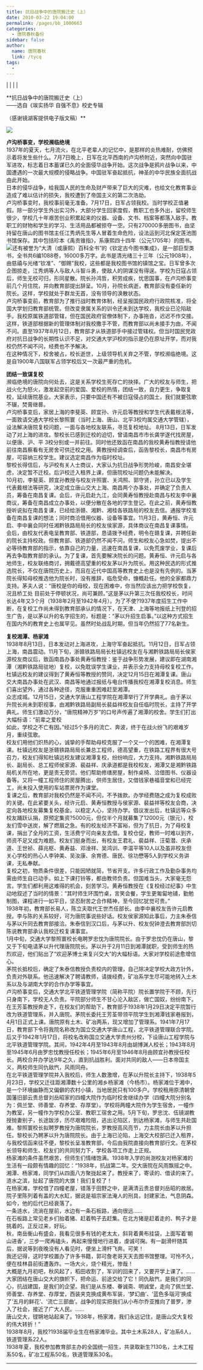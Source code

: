 ```yaml
---
title: 抗日战争中的唐院搬迁史（上）
date: 2010-03-22 19:04:00
permalink: /pages/bb_1000663
categories: 
  - 唐院春秋备份
sidebar: false
author: 
  name: 唐院春秋
  link: /tycq
tags: 
  - 
---
```


|  |  |  |  

**抗日战争中的唐院搬迁史（上）  
——选自《竢实扬华 自强不息》校史专辑  
  
（感谢镜湖客提供电子版文稿）**

  
![](/pic/img609.ph.126.net_u84KK26DEfE6rc_1AGJn7w==_113434415614490248.jpg)

  
**卢沟桥事变，学校濒临绝境**  
1937年的夏天，七月流火，在北平老辈人的记忆中，是那样的炎热难耐，仿佛预示着将发生些什么。7月7日晚上，日军在北平西南的卢沟桥附近，突然向中国驻军进攻，标志着日本蓄谋已久的全面侵华战争开始。这次战争是鸦片战争以来，中国遭遇的一次最大规模的侵略战争。中国驻军奋起抵抗，神圣的中华民族全面抗战由此开始。  
日本的侵华战争，给我国人民的生命及财产带来了巨大的灾难，也给文化教育事业造成了难以估计的损失，我校遭到了帝国主义的第二次浩劫。  
卢沟桥事变时，我校事前毫无准备。7月17日，日军占领我校。当时学校正值暑假。除一部分学生外出实习外，大部分学生回家度假，教职工也多外出，留校师生很少，学校几十年艰苦创业积累起来的仪器、设备、文书、档案等都落入敌手。教职工的财物和学生的学习、生活用品都被掠夺一空。只有270000多册图书，由坚持留在唐山的图书馆主任江秀炳先生等人冒着生命危险，设法运到河北保定莲池图书馆保存。其中包括珍本《禹贡锥指》，系康熙四十四年（公元1705年）的图书。  
![](/pic/img170.ph.126.net_2tgaupwcJMjII5bkeA63lg==_2287265660751982305.jpg)还有被誉为“大清（或康熙）百科全书”的《钦定古今图书集成》，是一部巨型类书，全书共6编1088卷，16000多万字。此书是清光绪三十三年（公元1908年），由慈禧与光绪“钦准”、“御赐”我校，这些都是我校图书馆的镇馆之宝。日军曾多次企图掠走，江秀炳等人与敌人斗智斗勇，使敌人的阴谋没有得逞。学校为日寇占领后，师生无校可归，形同星散。院长孙鸿哲，积劳成疾，忧思国事，在卢沟桥事变前几个月住院，并向教育部提出辞呈。10月，孙院长病逝，教育部没有委任新的院长。这样，学校就处于群龙无首，没有领导的涣散状态。  
卢沟桥事变前，教育部为了推行战时教育体制，经呈报国民政府行政院核准，将全国大学划归教育部统管。但改变隶属关系的训令还未到达学校，我校业已沦陷敌手。我校原属铁道部管辖，但在国民政府官僚体制下，办事拖沓，迟迟不作交接。这样，铁道部根据新的管理体制对我校撒手不管，而教育部以尚未接手为由，不闻不问。直至1937年8月12日，教育部才从铁道部手中接过管辖权。但当时国民党政府对抗日战争的长期性认识不足，对交通大学沪校的指示是仍在原址开学，而对我校仍然不闻不问，经费也不予解决。  
在这种情况下，校舍被占，校长逝世，上级领导机关弃之不管，学校濒临绝境。这是自1900年八国联军占领学校后又一次最严重的危机。  
  
**团结一致谋复校**  
濒临绝境的唐院向何处去，这是关系学校生死存亡的抉择。广大的校友与师生，把战火化为怒火，激发起空前的爱国、爱校的热情，团结一致，自力更生，争取复校，延续唐院基业。大家表示，只要中国还有不被日寇侵占的国土，我们就要弦歌不辍，焚膏继晷。  
卢沟桥事变后，家居上海的李斐英、顾宜孙、许元启等教授和学生代表戴根法等，一面敦请交通大学校长黎照寰（当时上海、唐山、北平3校均属交通大学管辖），设法解决唐院复校问题，一面与各地校友联系，寻觅复校地址。
8月13日，日军发动了对上海的进攻。黎校长已感到迁校的迫切，曾请南昌市市长龚学遂代找房屋，以便唐、沪、平
3校分别或一并前往。同时他还致函在南昌的我校黄寿恒教授请他前往南昌察看有无房舍可供迁校之用。黄教授经调查后，函告黎校长，南昌市有房屋，可容纳三校学生。建议选定南昌作为临时校址。  
黎校长得信后，与沪校有关人士商议，大家认为抗日战争形势险峻，南昌安全堪虑，决定暂不迁校。后沪校迁入租界上课，但唐院校址问题仍未能解决。  
10月初，李斐英、顾宜孙教授与校友许照寰、关鸿照、郭守贤，孙立已以及学生代表戴根法等研究，决定成立唐山交大上海、南昌两个办事处，并确定了负责人员，筹备在南昌复课。会后，许元启赴九江，会同黄寿恒教授赴南昌与校友李中襄商议，筹备在南昌成立办事处，以便分散在各地的学生登记。在此之前，黄寿恒教授听说拟在南昌复课，已经给浙赣、湘黔、湘桂各铁路局的校友去信。通报学校准备在南昌复课的想法；同时商洽借用仪器、设备等事宜。11月3日，黄寿恒、许元启、李中襄会同时任湘黔铁路局局长的校友侯家源，具体商议在南昌复课事情。  
会后，由校友代表电呈教育部、铁道部，恳请拨予经费，明令在赣复课，并聘任新的院长主持校政。但教育部、铁道部仍然不闻不问，师生和校友心急如焚，提出不必等待教育部的指示，依靠自己的力量，迅速在南昌复课，以免荒废学业，复课后再去争取教育部的承认。为了复课，首先要解决院长的问题。黄寿恒、许元启与各地师生，校友联络商讨，拥戴德高望重的校友茅以升为院长。用这种民选的形式推选院长，不仅在唐院历史上，而且在近代中国高等教育史上也是没有先例的。当茅院长得知母校推选他为院长时，没有推辞，临危受命，慷概赴任。他的全家都鼎力支持。茅夫人说：“唐校是你的母校，现在困难中，你当然应该出力把学校恢复，况且桥工处
目前处于停顿状况，尚可兼顾。”这是茅以升第三次任我校校长，时间长达4年又3个月（1938年2月至1942年4月）。为了不使?1937年度招生工作中断，在复校工作尚未得到教育部承认的情况下，在天津、上海等地报纸上刊登的招生广告，是以茅以升的名字招生的，标题是：“茅以升招生启事。”以这种方式招生在国内外的教育史上也属罕见。虽然时处战乱时期，但当年仍然招了77名新生。  
  
**复校湘潭、杨家滩**  
1938年8月13日，日本发动对上海进攻，上海守军奋起抵抗。11月12日，日军占领上海，南昌震动。11月下旬，浙赣铁路局局长杜镇远校友在与湘黔铁路局局长侯家源校友商议后，致函南昌办事处黄寿恒教授：鉴于战争形势发展，建议即在湖南湘潭（湘黔铁路局驻地）复校，以免耽误学生课业，并表示全力支持母校复校工作。杜镇远校友的建议得到了黄寿恒等教授的赞同，决定12月15日在湘潭复课。唐山交大南昌办事处在武汉、南昌等地通过报纸与电台传播我校在湘潭复校消息。师生们喜出望外，通过各种途径，克服重重困难赶至湘潭。  
众志成城。12月15日，交通大学唐山工程学院在湘潭举行了开学典礼。由于茅以升院长尚未到职视事，由湘黔铁路局副局长裴益祥校友自任临时院长，主持了开学典礼。师生们激动万分，“唐院精神万岁”的口号声传遍了湘潭的校舍。学生们打出大幅标语：“前辈之爱校  
如此，学校之不亡有因。”经过5个多月的流亡、奔波，终于在战火纷飞的艰难岁月，重续弦歌。  
校友们用他们炽热的心，诚挚的手帮助母校克服了一个又一个的困难，在湘潭复课。杜镇远校友是浙赣铁路局局长兼总工程师，德高望重，在铁路工程界有很大号召力，校友们得知杜镇远校友建议湘潭复校，纷纷响应，大力支持。湘黔铁路局局长、副局长、总工程师侯家源、裴益祥、庆承道都是我校校友，湘潭又是湘黔铁路局机关所在地，更是责无旁贷。他们帮助修缮房屋，制作桌椅、洽借图书、仪器设备等。又将一幢工程师住的房屋腾出，供师生居住，又借钱家巷福音堂和已经完工，尚未投入使用的车站票房作为课堂。  
复课之后，教育部对我校仍然是不闻不问，不予拨款。办学经费随之成为复校成败的关键。在此紧要关头，经许元启、黄寿恒教授与侯家源、裴益祥等校友会商，决定向各地校友募集复校基金。以稳定人心，坚持办学。倡议发出后，杜镇远等众多校友踊跃认捐，原预定集资?5000元，但仅半个月就募集了12000元（银元），校友们雪中送炭，解了燃眉之急。有的校友经济不富裕，但为了抗日，为了母校复课，捐出了全月的工资，生活费宁可向亲友去借。复校仓促，教师一时难以到齐，师资不足又成为难题。校友们挺身而出，有校友王君礼、裴益祥、汪菊潜、庆承道、王世祯、薛兆枢、黄寿益、邓淦祥、吴鸿训、李温平等10人以及虽非校友但关心学校的热心人李钟美、吴汝康、余育德、唐民、徐功懋等5人到学校义务讲课，无私奉献。  
复校之初，物质条件很差，只能因陋就简，节省开支。许多行政工作及勤杂事务均需由师生自已动手。如上下课打铃等，都由教师负责。但国难当头，大家毫无怨言。学生们都利用这难得的机会，刻苦学习。黄寿恒教授在《复校经过纪事》中生动地叙述了当时的情景：“其时师生环围竹桌，言笑会餐，学生更匍匐地铺，勤勉制图，课程进行一如平日，坚忍耐苦之合作精神，至今回忆犹觉可贵。”  
1938年初，教育部长易人，陈立夫取代王世杰任部长。由李中襄校友告许元启教授。李与陈的关系较好，可为唐院事说些好话。校友侯家源知此事后，力主朱泰信与茅以升同去教育部接洽。朱泰信到汉口后，与茅以升、校友倪钟澄去教育部剀切陈说教育部承认我校迁校复课事宜。  
1月中旬，交通大学黎照寰校长电聘罗忠忱为唐院院长。由于罗忠忱仍在唐山，黎又于下旬电请茅以升代理唐院院长。茅以升于2月11日到湘潭就职，受到师生的热烈欢迎，他们贴出了“欢迎茅博士来复兴交大”的大幅标语。大家对学校前途愈增信心。  
茅院长抵校后，确定了朱泰信教授负责校内的管理，自己除决定学校大政方针外，负责对外联系。他迅速解决了聘请教师，请拨经费，矿冶系学生尽可能地转入土木系以及与湖南大学的合作办学等事宜。  
卢沟桥事变后，交通大学北平铁道管理学院（简称平院）院长置学院于不顾，先行只身南下，学校无人负责。平院部分师生不甘心沦入敌区，做亡国奴，纷纷南下。在王芳荃教授奔走下，在校友们的帮助下，教育部于1938年1月29日决定平院暂行改为铁道管理系，并入唐院。茅院长委托王芳荃带领平院学生到湘潭钱家巷报到，4月1日正式上课。唐院原有土木、矿冶两系，现又增加了管理系。1941年7月17日，教育部下令将我院名称改为国立交通大学唐山工程，北平铁道管理联合学院。后又于1942年1月17日，将校名改称国立交通大学贵州分校，下设唐山工程学院与北平铁道管理学院。其间，1942年4月至1943年8月由胡博渊人校长；1943年8月至1945年6月由罗忠忱教授任校长；1945年6月至1946年8月由顾宜孙教授任校长。两校合并办学达9年之久，直到抗战胜利。面对共同的敌人——日本帝国主义，两校师生同仇敌忾，风雨同舟。  
在北平铁道管理学院并入我校后，师生人数激增，在茅以升院长主持下，1938年5月23日，学校又迁往距湘潭数十公里的湘乡杨家滩（今杨市）。杨家滩位于湘中，是一个环境幽静而又偏僻的农村小镇，当地居民只有100多户。学校租用原清朝曾国藩旧部云贵总督刘岳昭家的四幢大院作为临时校舍继续办学（四幢大院分别名为：佩兰堂、师善堂、存养堂、存厚堂）。学校将两幢大院作为学生宿舍，一幢作为教室，另一幢作为学校办公室、教职工宿舍之用。5月下旬，罗忠沈、伍镜湖教授抛妻别子，长途跋涉，历尽艰难险阻，逃出沦陷区，到达杨家滩，与师生共赴国难。黎照寰校长拟聘罗教授为唐院院长，罗教授高风亮节，力主院长由茅以升担任。黎校长乃聘茅以升为唐院院长。由于上海已沦陷，上海交大校部已迁入租界，与我校信函来往不便，黎校长呈准教育部，今后由我院直接向教育部行文。在茅校长领导和师生、校友们的共同努力下，学校各项工作走上正规。  
杨家滩的条件虽然艰苦，但师生们情绪饱满。1938年入学的尚澍校友对杨家滩的生活有一段颇有情趣的回忆：“1938年，抗战第二年。交大唐院在风雨飘摇之中。湘潭、杨家滩，同学们从四面八方聚拢起来了。教授来了，寄读的、借读的来了。涟水之滨，扯起了唐院的大旗！我们复校了！  
在杨家滩，学校借了四幢老屋，错落于田野之中，是满清云贵总督刘岳昭的故居。院子里陈列着有盖的大水缸，据说是祖宗家法淹人的刑具，封建家法，气息阴森。如今，他的后代已经衰落了。  
一条涟水，流淌在屋前，水边有一条石板路，通向很远……  
在石板路上常见老乡们抬着猪、赶着鸭子去赶集。在北方猪是赶着走的、鸭子才是挑着的。正反过来，好玩。  
秋，南岳衡山有盛会，我看见很多有钱的老太太，斜背着黄布挂袋，上面写着‘朝山进香’，三步一爬再磕头，再起来慢慢地行进着，虔诚可掬。有一副滑杆随其后，据说等到夜晚没有人看见时，便坐上滑杆飞奔。可笑！  
我还记得，这时学校置办了许多书籍，郭可詹老哥天天去图书馆整理。可怜不久，便在桂林县前街遭轰炸。一场大火，烧个精光，惨哉！  
大概是九月初吧，秋风起了，稻田收割了，军训的回来了，又要开学上课了。……大家团结在唐山交大的旗帜下，把命运、前途交给了它！同仇敌忾，是我们的同心，抗战建国，是我们的企望。我们是从东楼、眷诚斋、明诚堂，走向了佩兰堂、师善堂、存养堂、存厚堂，西装夹克换成黄布军装，‘梦幻曲’、‘蓝色多瑙河’换成了‘五月的鲜花’、‘流亡三部曲’。战争的现实把我们从小布尔乔亚推向了普罗，渗入了社会，接近了广大人民。……  
唐山交大，铿锵地站起来了。1938年，杨家滩，我们永远记住，是唐山交大复校的伟大转折！”  
1938年8月，我校?1938届毕业生在杨家滩毕业。其中土木系28人，矿冶系6人，铁道管理系22人。  
1938年夏，我校参加教育部主办的全国统一招生，共录取新生?130名，土木工程系50名，矿冶工程系50名，铁道管理系30名。  
  
  
  
---
